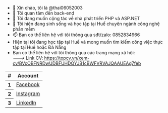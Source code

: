 - 👋 Xin chào, tôi là @thai06052003
- 👀 Tôi quan tâm đến back-end
- 💞️ Tôi đang muốn cộng tác về nhà phát triển PHP và ASP.NET
- 🌱 Tôi hiện đang sinh sống và học tập tại Huế chuyên ngành công nghệ phần mềm
- 📫 Bạn có thể liên hệ với tôi thông qua sđt/zalo: 0852834966
- Hiện tại tôi đang học tập tại Huế và mong muốn tìm kiếm công việc thực tập tại Huế hoặc Đà Nẵng
- Bạn có thể liên hệ với tôi thông qua các trang mạng xã hội:
<br>---> Link CV: https://topcv.vn/xem-cv/BVcOBFNRDwUDBFUHDQYJB1cBWFVRVAJQAAUEAg7feb
<table class="table">
  <thead>
    <tr>
      <th scope="col">#</th>
      <th scope="col">Account</th>
    </tr>
  </thead>
  <tbody>
    <tr>
      <th scope="row">1</th>
      <td><a target="_blank" href="https://www.facebook.com/thai.2k3.com.vn">Facebook</a></td>
    </tr>
    <tr>
      <th scope="row">2</th>
      <td><a target="_blank" href="https://www.instagram.com/xuanthai2k3">Instagram</a></td>
    </tr>
    <tr>
      <th scope="row">3</th>
      <td><a target="_blank" href="https://www.linkedin.com/in/xuan-thai-2k3">LinkedIn</a></td>
    </tr>
  </tbody>
</table>
